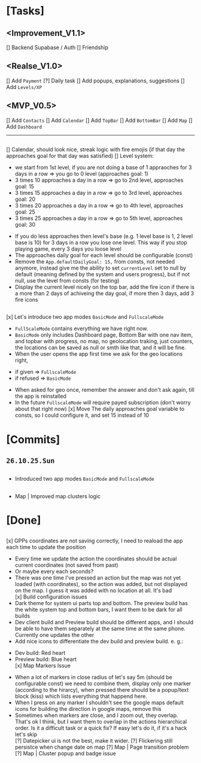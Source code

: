 # [Tasks]

## <Improvement_V1.1>
[] Backend Supabase / Auth
[] Friendship

## <Realse_V1.0>
[] Add `Payment`
[?] Daily task
[] Add popups, explanations, suggestions
[] Add `Levels/XP`

## <MVP_V0.5>
[] Add `Contacts`
[] Add `Calendar`
[] Add `TopBar`
[] Add `BottomBar`
[] Add `Map`
[] Add `Dashboard`

--- --- ---

## <TopBar>
## <BottomBar>
## <Contacts>
## <Map> 
## <Dashboard>
## <Calendar>

## <NextSteps>
[] Calendar, should look nice, streak logic with fire emojis (if that day the approaches goal for that day was satisfied)
[] Level system:
 - we start from 1st level, if you are not doing a base of 1 appraoches for 3 days in a row => you go to 0 level (approaches goal: 1)
 - 3 times 10 approaches a day in a row => go to 2nd level, approaches goal: 15
 - 3 times 15 approaches a day in a row => go to 3rd level, approaches goal: 20
 - 3 times 20 approaches a day in a row => go to 4th level, approaches goal: 25
 - 3 times 25 approaches a day in a row => go to 5th level, approaches goal: 30
* If you do less approaches then level's base (e.g. 1 level base is 1, 2 level base is 10) for 3 days in a row you lose one level. This way if you stop playing game, every 3 days you loose level
* The approaches daily goal for each level should be configurable (const)
* Remove the `App.defaultDailyGoal: 15,` from consts, not needed anymore, instead give me the ability to set `currentLevel` set to null by default (meaning defined by the system and users progress), but if not null, use the level from consts (for testing)
* Display the current level nicely on the top bar, add the fire icon if there is a more than 2 days of achiveing the day goal, if more then 3 days, add 3 fire icons

## <Field2Fixes>
[x] Let's introduce two app modes `BasicMode` and `FullscaleMode`
* `FullScaleMode` contains everything we have right now.
* `BasicMode` only includes Dashboard page, Bottom Bar with one nav item, and topbar with progress,
no map, no geolocation traking, just counters, the locations can be saved as null or smth like that, and it will be fine.
* When the user opens the app first time we ask for the geo locations right, 
 - if given => `FullscaleMode`
 - if refused => `BasicMode`
* When asked for geo once, remember the answer and don't ask again, till the app is reinstalled
* In the future `FullscaleMode` will require payed subscription (don't worry about that right now)
[x] Move The daily approaches goal variable to consts, so I could configure it, and set 15 instead of 10

# [Commits]

## `26.10.25.Sun`

## <Field2Fixes>
* Introduced two app modes `BasicMode` and `FullscaleMode`

## <Field2Fixes>
* Map | Improved map clusters logic

# [Done]

## <Field1Fixes>
[x] GPPs coordinates are not saving correctly, I need to reaload the app each time to update the position
 * Every time we update the action the coordinates should be actual current coordinates (not saved from past)
 * Or maybe every each seconds?
 * There was one time I've pressed an action but the map was not yet loaded (with coordinates), so the action was added, but not displayed on the map. I guess it was added with no location at all. It's bad
\
[x] Build configuration issues
 * Dark theme for system ui parts top and bottom. The preview build has the white system top and bottom bars, I want them to be dark for all builds
 * Dev client build and Preview build should be different apps, and I should be able to have them separately at the same time at the same phone. Currently one updates the other
 * Add nice icons to differentiate the dev build and preview build. e. g.:
  - Dev build: Red heart
  - Preview build: Blue heart
\
[x] Map Markers Issue
* When a lot of markers in close radius of let's say 5m (should be configurable const) we need to combine them, display only one marker (according to the hirarcy), when pressed there should be a popup/text block (kiss) which lists everything that happend here.
* When I press on any marker I shouldn't see the google maps default icons for building the direction in google maps, remove this
* Sometimes when markers are close, and I zoom out, they overlap. That's ok I think, but I want them to overlap in the actions hierarchical order. Is it a difficult task or a quick fix? If easy let's do it, if it's a hack let's skip
\
[?] Datepicker ui is not the best, make it wider.
[?] Flickering still persistce when change date on map
[?] Map | Page transition problem
[?] Map | Cluster popup and badge issue

